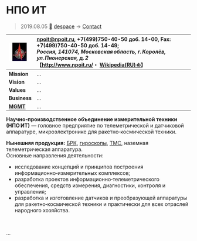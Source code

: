 # НПО ИТ
> 2019.08.05 [🚀](../../index/index.md) [despace](../index.md) → [Contact](../contact.md)

|[![](../f/contact/n/npo_it_logo1_thumb.webp)](../f/contact/n/npo_it_logo1.webp)|<npoit@npoit.ru>, +7(499)750-40-50 доб. 14-00, Fax: +7(499)750-40-50 доб. 14-49;<br> *Россия, 141074, Московская область, г. Королёв, ул. Пионерская, д. 2*<br> 【<http://www.npoit.ru/>・ [Wikipedia(RU) ⎆](https://ru.wikipedia.org/wiki/НПО_измерительной_техники)】|
|:-|:-|
|**Mission**|…|
|**Vision**|…|
|**Values**|…|
|**Business**|…|
|**[MGMT](../mgmt.md)**|…|

**Научно‑производственное объединение измерительной техники (НПО ИТ)** — головное предприятие по телеметрической и датчиковой аппаратуре, микроэлектронике для ракетно‑космической техники.

**Нынешняя продукция:** [БРК](../comms.md), [гироскопы](../iu.md), [ТМС](../tms.md), наземная телеметрическая аппаратура.  
Основные направления деятельности:

   - исследование концепций и принципов построения информационно‑измерительных комплексов;
   - разработка проектов информационно‑телеметрического обеспечения, средств измерения, диагностики, контроля и управления;
   - разработка и изготовление датчиков и преобразующей аппаратуры для ракетно‑космической техники и практически для всех отраслей народного хозяйства.

<p style="page-break-after:always"> </p>

…

